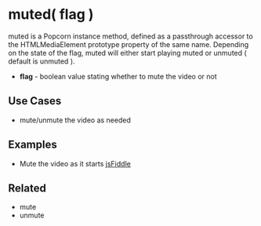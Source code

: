 muted( flag )
=============

muted is a Popcorn instance method, defined as a passthrough accessor to the HTMLMediaElement prototype property of the same name. Depending on the state of the flag, muted will either start playing muted or unmuted ( default is unmuted ).

* **flag** - boolean value stating whether to mute the video or not 

Use Cases
----------

* mute/unmute the video as needed

Examples
-----------

* Mute the video as it starts [jsFiddle](http://jsfiddle.net/popcornjs/5Ysdr/)

Related
----------

* mute
* unmute
